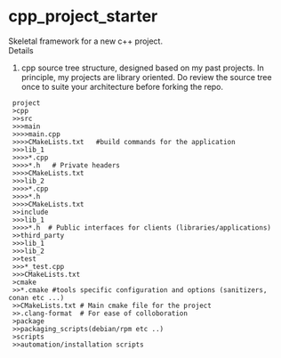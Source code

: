 # cpp_project_starter  
Skeletal framework for a new c++ project.  
Details  
1. cpp source tree structure, designed based on my past projects. In principle, my projects are library oriented.
  Do review the source tree once to suite your architecture before forking the repo.  
  ```
   project  
   >cpp  
   >>src  
   >>>main  
   >>>>main.cpp  
   >>>>CMakeLists.txt	#build commands for the application  
   >>>lib_1  
   >>>>*.cpp  
   >>>>*.h   # Private headers  
   >>>>CMakeLists.txt  
   >>>lib_2  
   >>>>*.cpp  
   >>>>*.h  
   >>>>CMakeLists.txt  
   >>include  
   >>>lib_1  
   >>>>*.h  # Public interfaces for clients (libraries/applications)  
   >>third_party  
   >>>lib_1  
   >>>lib_2  
   >>test  
   >>>*_test.cpp  
   >>>CMakeLists.txt  
   >cmake  
   >>*.cmake #tools specific configuration and options (sanitizers, conan etc ...)  
   >>CMakeLists.txt # Main cmake file for the project  
   >>.clang-format  # For ease of colloboration  
   >package  
   >>packaging_scripts(debian/rpm etc ..)  
   >scripts  
   >>automation/installation scripts  
```
